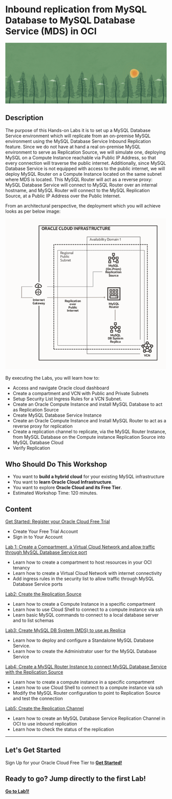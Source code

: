 # Inbound replication from MySQL Database to MySQL Database Service (MDS) in OCI

![Oracle Workshop](images/banner.png)

## Description

The purpose of this Hands-on Labs it is to set up a MySQL Database Service environment which will replicate from an on-premise MySQL environment using the MySQL Database Service Inbound Replication feature.
Since we do not have at hand a real on-premise MySQL environment to serve as Replication Source, we will simulate one, deploying MySQL on a Compute Instance reachable via Public IP Address, so that every connection will traverse the public internet.
Additionally, since MySQL Database Service is not equipped with access to the public internet, we will deploy MySQL Router on a Compute Instance located on the same subnet where MDS is located. 
This MySQL Router will act as a reverse proxy: MySQL Database Service will connect to MySQL Router over an internal hostname, and MySQL Router will connect to the MySQL Replication Source, at a Public IP Address over the Public Internet.

From an architectural perspective, the deployment which you will achieve looks as per below image:

![](images/architecture.png)

By executing the Labs, you will learn how to:

- Access and navigate Oracle cloud dashboard
- Create a compartment and VCN with Public and Private Subnets
- Setup Security List Ingress Rules for a VCN Subnet.
- Create an Oracle Compute Instance and install MySQL Database to act as Replication Source
- Create MySQL Database Service Instance
- Create an Oracle Compute Instance and Install MySQL Router to act as a reverse proxy for replication
- Create a replication channel to replicate, via the MySQL Router Instance, from MySQL Database on the Compute instance Replication Source into MySQL Database Cloud
- Verify Replication

## Who Should Do This Workshop
- You want to **build a hybrid cloud** for your existing MySQL infrastructure
- You want to **learn Oracle Cloud Infrastructure**.
- You want to explore **Oracle Cloud and its Free Tier**.
- Estimated Workshop Time: 120 minutes.

## Content

[Get Started: Register your Oracle Cloud Free Trial](Lab0/README.md)

- Create Your Free Trial Account
- Sign in to Your Account

[Lab 1: Create a Compartment, a Virtual Cloud Network and allow traffic through MySQL Database Service port](Lab1/README.md)

- Learn how to create a compartment to host resources in your OCI tenancy
- Learn how to create a Virtual Cloud Network with internet connectivity
- Add ingress rules in the security list to allow traffic through MySQL Database Service ports

[Lab2: Create the Replication Source](Lab2/README.md)

- Learn how to create a Compute Instance in a specific compartment
- Learn how to use Cloud Shell to connect to a compute instance via ssh
- Learn basic MySQL commands to connect to a local database server and to list schemas


[Lab3: Create MySQL DB System (MDS) to use as Replica](Lab3/README.md)

- Learn how to deploy and configure a Standalone MySQL Database Service.
- Learn how to create the Administrator user for the MySQL Database Service

[Lab4: Create a MySQL Router Instance to connect MySQL Database Service with the Replication Source](Lab4/README.md)

- Learn how to create a compute instance in a specific compartment
- Learn how to use Cloud Shell to connect to a compute instance via ssh
- Modify the MySQL Router configuration to point to Replication Source and test the connection

[Lab5: Create the Replication Channel](Lab5/README.md)

- Learn how to create an MySQL Database Service Replication Channel in OCI to use inbound replication
- Learn how to check the status of the replication

---

## Let's Get Started

Sign Up for your Oracle Cloud Free Tier to [**Get Started!**](./Lab0/README.md)

## Ready to go? Jump directly to the first Lab!

[**Go to Lab1!**](./Lab1/README.md)
